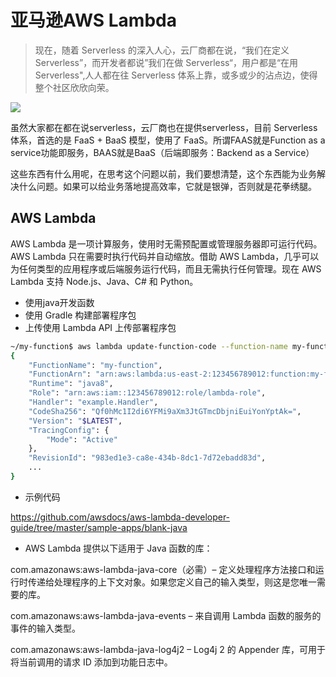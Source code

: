 # 亚马逊AWS Lambda

>现在，随着 Serverless 的深入人心，云厂商都在说，“我们在定义 Serverless”，而开发者都说”我们在做 Serverless“，用户都是“在用 Serverless",人人都在往 Serverless 体系上靠，或多或少的沾点边，使得整个社区欣欣向荣。

![](https://tva1.sinaimg.cn/large/007S8ZIlly1gh9vy1zsikj30k00b9wev.jpg)


虽然大家都在都在说serverless，云厂商也在提供serverless，目前 Serverless 体系，首选的是 FaaS + BaaS 模型，使用了 FaaS。所谓FAAS就是Function as a service功能即服务，BAAS就是BaaS（后端即服务：Backend as a Service）

这些东西有什么用呢，在思考这个问题以前，我们要想清楚，这个东西能为业务解决什么问题。如果可以给业务落地提高效率，它就是银弹，否则就是花拳绣腿。

## AWS Lambda
AWS Lambda 是一项计算服务，使用时无需预配置或管理服务器即可运行代码。AWS Lambda 只在需要时执行代码并自动缩放。借助 AWS Lambda，几乎可以为任何类型的应用程序或后端服务运行代码，而且无需执行任何管理。现在 AWS Lambda 支持 Node.js、Java、C# 和 Python。


- 使用java开发函数
- 使用 Gradle 构建部署程序包
- 上传使用 Lambda API 上传部署程序包

```bash
~/my-function$ aws lambda update-function-code --function-name my-function --zip-file fileb://my-function.zip
{
    "FunctionName": "my-function",
    "FunctionArn": "arn:aws:lambda:us-east-2:123456789012:function:my-function",
    "Runtime": "java8",
    "Role": "arn:aws:iam::123456789012:role/lambda-role",
    "Handler": "example.Handler",
    "CodeSha256": "Qf0hMc1I2di6YFMi9aXm3JtGTmcDbjniEuiYonYptAk=",
    "Version": "$LATEST",
    "TracingConfig": {
        "Mode": "Active"
    },
    "RevisionId": "983ed1e3-ca8e-434b-8dc1-7d72ebadd83d",
    ...
}
```

- 示例代码

https://github.com/awsdocs/aws-lambda-developer-guide/tree/master/sample-apps/blank-java


- AWS Lambda 提供以下适用于 Java 函数的库：

com.amazonaws:aws-lambda-java-core（必需）– 定义处理程序方法接口和运行时传递给处理程序的上下文对象。如果您定义自己的输入类型，则这是您唯一需要的库。

com.amazonaws:aws-lambda-java-events – 来自调用 Lambda 函数的服务的事件的输入类型。

com.amazonaws:aws-lambda-java-log4j2 – Log4j 2 的 Appender 库，可用于将当前调用的请求 ID 添加到功能日志中。